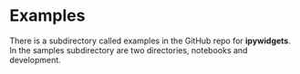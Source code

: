 Examples
========

There is a subdirectory called examples in the GitHub repo for **ipywidgets**. In the samples subdirectory are two directories, notebooks and development.
